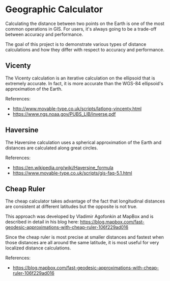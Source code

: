 # Geographic Calculator
Calculating the distance between two points on the Earth is one of the most common operations in GIS. For users, it's 
always going to be a trade-off between accuracy and performance.

The goal of this project is to demonstrate various types of distance calculations and how they differ with respect to 
accuracy and performance.

## Vicenty
The Vicenty calculation is an iterative calculation on the ellipsoid that is extremely accurate. In fact, it is 
more accurate than the WGS-84 ellipsoid's approximation of the Earth.

References:
* http://www.movable-type.co.uk/scripts/latlong-vincenty.html
* https://www.ngs.noaa.gov/PUBS_LIB/inverse.pdf

## Haversine
The Haversine calculation uses a spherical approximation of the Earth and distances are calculated along great circles.

References:
* https://en.wikipedia.org/wiki/Haversine_formula
* https://www.movable-type.co.uk/scripts/gis-faq-5.1.html

## Cheap Ruler
The cheap calculator takes advantage of the fact that longitudinal distances are consistent at different latitudes 
but the opposite is not true.

This approach was developed by Vladimir Agofonkin at MapBox and is described in detail in his 
blog here: https://blog.mapbox.com/fast-geodesic-approximations-with-cheap-ruler-106f229ad016

Since the cheap ruler is most precise at smaller distances and fastest when those distances are all around the same 
latitude, it is most useful for very localized distance calculations.

References:
* https://blog.mapbox.com/fast-geodesic-approximations-with-cheap-ruler-106f229ad016
